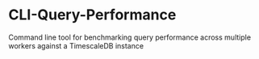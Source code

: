 # CLI-Query-Performance
Command line tool for benchmarking query performance across multiple workers against a TimescaleDB instance
